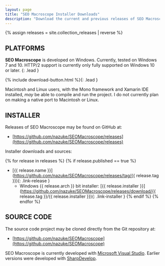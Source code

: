 ```yaml
---
layout: page
title: "SEO Macroscope Installer Downloads"
description: "Download the current and previous releases of SEO Macroscope."
---
```


{% assign releases = site.collection_releases | reverse %}

## PLATFORMS

**SEO Macroscope** is developed on Windows. Currently, tested on Windows 7 and 10. HTTP/2 support is currently only fully supported on Windows 10 or later.
{: .lead }

{% include download-button.html %}{: .lead }

Macintosh and Linux users, with the Mono framework and Xamarin IDE installed, *may* be able to compile and run the project. I do not currently plan on making a native port to Macintosh or Linux.

## INSTALLER

Releases of SEO Macroscope may be found on GitHub at:

* [https://github.com/nazuke/SEOMacroscope/releases](https://github.com/nazuke/SEOMacroscope/releases)

Installer downloads and sources:

{% for release in releases %}
{% if release.published == true %}
* [{{ release.name }}](https://github.com/nazuke/SEOMacroscope/releases/tag/{{ release.tag }}){: .link-release }
    * Windows {{ release.arch }} bit installer: [{{ release.installer }}](https://github.com/nazuke/SEOMacroscope/releases/download/{{ release.tag }}/{{ release.installer }}){: .link-installer }
{% endif %}
{% endfor %}

## SOURCE CODE

The source code project may be cloned directly from the Git repository at:

* [https://github.com/nazuke/SEOMacroscope](https://github.com/nazuke/SEOMacroscope)

SEO Macroscope is currently developed with [Microsoft Visual Studio](https://www.visualstudio.com/). Earlier versions were developed with [SharpDevelop](http://www.icsharpcode.net/opensource/sd/).
